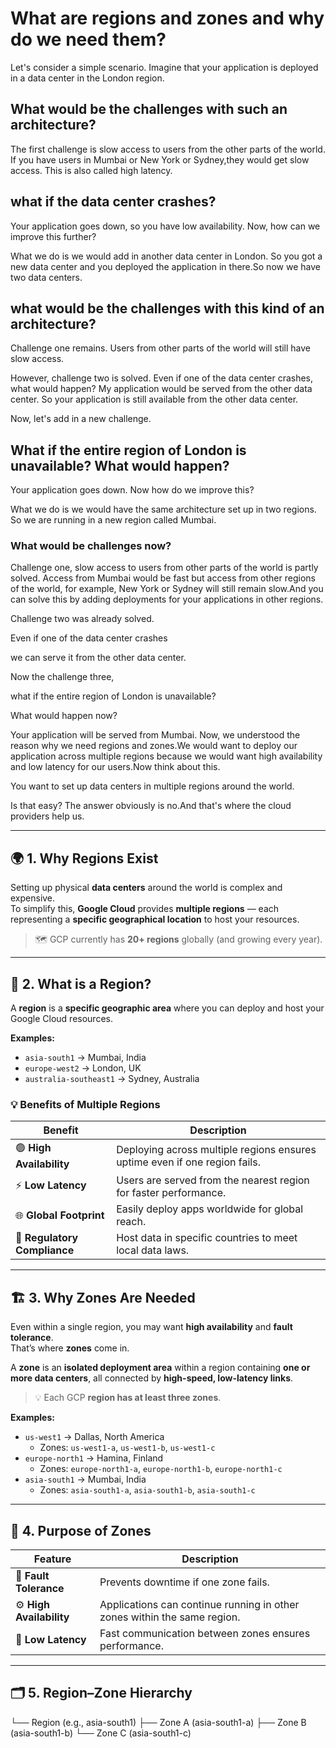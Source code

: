 # What are regions and zones and why do we need them?

Let's consider a simple scenario.
Imagine that your application is deployed in a data center in the London region.
## What would be the challenges with such an architecture?

The first challenge is slow access to users from the other parts of the world. If you have users in Mumbai or New York or Sydney,they would get slow access. This is also called high latency.

## what if the data center crashes?

Your application goes down, so you have low availability. Now, how can we improve this further?

What we do is we would add in another data center in London. So you got a new data center and you deployed the application in there.So now we have two data centers.

## what would be the challenges with this kind of an architecture?

Challenge one remains. Users from other parts of the world will still have slow access.

However, challenge two is solved. Even if one of the data center crashes, what would happen?
My application would be served from the other data center. So your application is still available 
from the other data center.

Now, let's add in a new challenge.

## What if the entire region of London is unavailable? What would happen?

Your application goes down. Now how do we improve this?

What we do is we would have the same architecture set up in two regions.
So we are running in a new region called Mumbai.

### What would be challenges now?

Challenge one, slow access to users from other parts of the world is partly solved. Access from Mumbai would be fast but access from other regions of the world, for example, New York or Sydney will still remain slow.And you can solve this by adding deployments for your applications in other regions.

Challenge two was already solved.

Even if one of the data center crashes

we can serve it from the other data center.

Now the challenge three,

what if the entire region of London is unavailable?

What would happen now?

Your application will be served from Mumbai. Now, we understood the reason why we need regions and zones.We would want to deploy our application across multiple regions because we would want high availability and low latency for our users.Now think about this.

You want to set up data centers in multiple regions around the world.

Is that easy? The answer obviously is no.And that's where the cloud providers help us.

---

## 🌍 1. Why Regions Exist

Setting up physical **data centers** around the world is complex and expensive.  
To simplify this, **Google Cloud** provides **multiple regions** — each representing a **specific geographical location** to host your resources.

> 🗺️ GCP currently has **20+ regions** globally (and growing every year).

---

## 📍 2. What is a Region?

A **region** is a **specific geographic area** where you can deploy and host your Google Cloud resources.

**Examples:**
- `asia-south1` → Mumbai, India  
- `europe-west2` → London, UK  
- `australia-southeast1` → Sydney, Australia  

### 💡 Benefits of Multiple Regions

| Benefit | Description |
|----------|-------------|
| 🟢 **High Availability** | Deploying across multiple regions ensures uptime even if one region fails. |
| ⚡ **Low Latency** | Users are served from the nearest region for faster performance. |
| 🌐 **Global Footprint** | Easily deploy apps worldwide for global reach. |
| 🧾 **Regulatory Compliance** | Host data in specific countries to meet local data laws. |

---

## 🏗️ 3. Why Zones Are Needed

Even within a single region, you may want **high availability** and **fault tolerance**.  
That’s where **zones** come in.

A **zone** is an **isolated deployment area** within a region containing **one or more data centers**, all connected by **high-speed, low-latency links**.

> 💡 Each GCP **region has at least three zones**.

**Examples:**
- `us-west1` → Dallas, North America  
  - Zones: `us-west1-a`, `us-west1-b`, `us-west1-c`
- `europe-north1` → Hamina, Finland  
  - Zones: `europe-north1-a`, `europe-north1-b`, `europe-north1-c`
- `asia-south1` → Mumbai, India  
  - Zones: `asia-south1-a`, `asia-south1-b`, `asia-south1-c`

---

## 🧩 4. Purpose of Zones

| Feature | Description |
|----------|-------------|
| 🧠 **Fault Tolerance** | Prevents downtime if one zone fails. |
| ⚙️ **High Availability** | Applications can continue running in other zones within the same region. |
| 🚀 **Low Latency** | Fast communication between zones ensures performance. |

---

## 🗂️ 5. Region–Zone Hierarchy

└── Region (e.g., asia-south1)
├── Zone A (asia-south1-a)
├── Zone B (asia-south1-b)
└── Zone C (asia-south1-c)